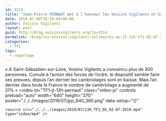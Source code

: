 ```yaml
---
id: 3314
title: "Jean-Pierre PERNAUT met à l'honneur les Voisins Vigilants et Solidaires"
date: 2019-07-08T16:28:04+00:00
author: Voisins Vigilants
layout: post
guid: http://blog.voisinsvigilants.org/?p=3314
permalink: /blog/les-voisins-vigilants-solidaires-au-jt-13h-tf1-02-07-2019/
categories:
  - Tf1
tags:
  - reportage
---
```

« À Saint-Sébastien-sur-Loire, Voisins Vigilants a convaincu plus de 300 personnes. Cumulé à l’action des forces de l’ordre, le dispositif semble faire ses preuves, depuis l’an dernier les cambriolages sont en baisse. Mais l’an dernier dans toute la France le nombre de cambriolage a augmenté de 21% »
<video
    id="TF1-jt-13h-pernaut"
    class="video-js"
    controls
    preload="auto"
    width="640"
    height="370"
    poster="./../../images/2019/07/jpp_640_380.png"
    data-setup="{}"
  >
    <source src="./../../images/2019/07/13H_TF1_DU_02-07-2019.mp4" type="video/mp4" />
    
  </video>